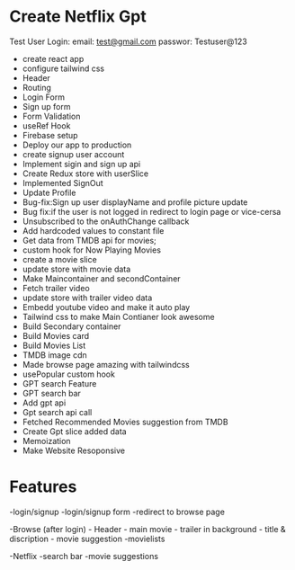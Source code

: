 # Create Netflix Gpt

Test User Login:
email: test@gmail.com
passwor: Testuser@123


- create react app
- configure tailwind css
- Header
- Routing
- Login Form
- Sign up form
- Form Validation
- useRef Hook
- Firebase setup
- Deploy our app to production
- create signup user account
- Implement sigin and sign up api
- Create Redux store with userSlice
- Implemented SignOut
- Update Profile
- Bug-fix:Sign up user displayName and profile picture update
- Bug fix:if the user is not logged in redirect to login page or vice-cersa
- Unsubscribed to the onAuthChange callback
- Add hardcoded values to constant file
- Get data from TMDB api for movies;
- custom hook for Now Playing Movies
- create a movie slice
- update store with movie data
- Make Maincontainer and secondContainer
- Fetch trailer video
- update store with trailer video data
- Embedd youtube video and make it auto play
- Tailwind css to make Main Contianer look awesome
- Build Secondary container
- Build Movies card
- Build Movies List
- TMDB image cdn
- Made browse page amazing with tailwindcss
- usePopular custom hook
- GPT search Feature
- GPT search bar
- Add gpt api
- Gpt search api call
- Fetched Recommended Movies suggestion from TMDB
- Create Gpt slice added data
- Memoization
- Make Website Resoponsive

# Features

-login/signup
-login/signup form
-redirect to browse page

-Browse (after login) - Header - main movie - trailer in background - title & discription - movie suggestion
-movielists

-Netflix
-search bar
-movie suggestions
